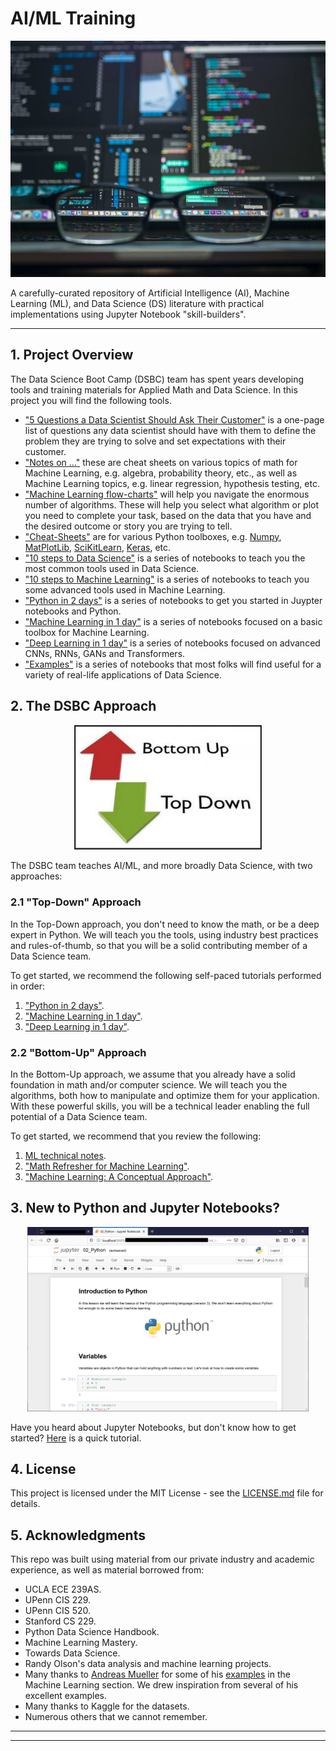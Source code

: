 # AI/ML Training

<p align="center">
	<img src="https://github.com/dsbc2020/ml_training/blob/master/media/glasses.jpeg">
</p>

A carefully-curated repository of Artificial Intelligence (AI), Machine Learning (ML), and Data Science (DS) literature with practical implementations using Jupyter Notebook "skill-builders".


-----------------------------------------------------------------------------------

## 1. Project Overview
The Data Science Boot Camp (DSBC) team has spent years developing tools and training materials for Applied Math and Data Science. In this project you will find the following tools.
* ["5 Questions a Data Scientist Should Ask Their Customer"](https://github.com/pfroysdon/publications/blob/main/Math_Notes/DS_Questions.pdf) is a one-page list of questions any data scientist should have with them to define the problem they are trying to solve and set expectations with their customer.
* ["Notes on ..."](https://github.com/pfroysdon/publications/tree/main/Math_Notes) these are cheat sheets on various topics of math for Machine Learning, e.g. algebra, probability theory, etc., as well as Machine Learning topics, e.g. linear regression, hypothesis testing, etc.
* ["Machine Learning flow-charts"](https://github.com/pfroysdon/publications/tree/main/Flow-Chart) will help you navigate the enormous number of algorithms.  These will help you select what algorithm or plot you need to complete your task, based on the data that you have and the desired outcome or story you are trying to tell.
* ["Cheat-Sheets"](https://github.com/dsbc2020/ml_training/tree/master/cheat_sheets) are for various Python toolboxes, e.g. [Numpy](https://github.com/dsbc2020/ml_training/blob/master/cheat_sheets/Numpy_Cheat_Sheet.pdf), [MatPlotLib](https://github.com/dsbc2020/ml_training/blob/master/cheat_sheets/MatPlotLib_Cheat_Sheet.pdf), [SciKitLearn](https://github.com/dsbc2020/ml_training/blob/master/cheat_sheets/SciKitLearn_Cheat_Sheet.pdf), [Keras](https://github.com/dsbc2020/ml_training/blob/master/cheat_sheets/Keras_Cheat_Sheet.pdf), etc.
* ["10 steps to Data Science"](https://github.com/dsbc2020/ml_training/tree/master/notebooks/10-steps-to-DS) is a series of notebooks to teach you the most common tools used in Data Science.
* ["10 steps to Machine Learning"](https://github.com/dsbc2020/ml_training/tree/master/notebooks/10-steps-to-ML) is a series of notebooks to teach you some advanced tools used in Machine Learning. 
* ["Python in 2 days"](https://github.com/dsbc2020/ml_training/tree/master/notebooks/Python-in-2-days) is a series of notebooks to get you started in Juypter notebooks and Python.
* ["Machine Learning in 1 day"](https://github.com/dsbc2020/ml_training/tree/master/notebooks/Machine-Learning-in-1-day) is a series of notebooks focused on a basic toolbox for Machine Learning.
* ["Deep Learning in 1 day"](https://github.com/dsbc2020/ml_training/tree/master/notebooks/Deep-Learning-in-1-day)  is a series of notebooks focused on advanced CNNs, RNNs, GANs and Transformers.
* ["Examples"](https://github.com/dsbc2020/ml_training/tree/master/notebooks/Examples)  is a series of notebooks that most folks will find useful for a variety of real-life applications of Data Science.


## 2. The DSBC Approach
<p align="center">
	<img width="300" src="https://github.com/dsbc2020/ml_training/blob/master/media/bottom-up.png">
</p>
The DSBC team teaches AI/ML, and more broadly Data Science, with two approaches:

### 2.1 "Top-Down" Approach
In the Top-Down approach, you don't need to know the math, or be a deep expert in Python.
We will teach you the tools, using industry best practices and rules-of-thumb, so that you will be a solid contributing member of a Data Science team. 

To get started, we recommend the following self-paced tutorials performed in order:
1. ["Python in 2 days"](https://github.com/dsbc2020/ml_training/tree/master/notebooks/Python-in-2-days).
2. ["Machine Learning in 1 day"](https://github.com/dsbc2020/ml_training/tree/master/notebooks/Machine-Learning-in-1-day).
3. ["Deep Learning in 1 day"](https://github.com/dsbc2020/ml_training/tree/master/notebooks/Deep-Learning-in-1-day).

### 2.2 "Bottom-Up" Approach
In the Bottom-Up approach, we assume that you already have a solid foundation in math and/or computer science.
We will teach you the algorithms, both how to manipulate and optimize them for your application.
With these powerful skills, you will be a technical leader enabling the full potential of a Data Science team.

To get started, we recommend that you review the following:
1. [ML technical notes](https://github.com/pfroysdon/books/blob/master/math_notes).
2. ["Math Refresher for Machine Learning"](https://github.com/pfroysdon/books/tree/master/Math_Refresher_for_Machine_Learning).
3. ["Machine Learning: A Conceptual Approach"](https://github.com/pfroysdon/books/tree/master/Machine_Learning_a_Conceptual_Approach).



## 3. New to Python and Jupyter Notebooks?
<p align="center">
	<img width="450" src="https://github.com/dsbc2020/ml_training/blob/master/media/python_notebook.png">
</p>

Have you heard about Jupyter Notebooks, but don't know how to get started? [Here](https://github.com/dsbc2020/ml_training/blob/master/notebooks/README.md) is a quick tutorial.


## 4. License
This project is licensed under the MIT License - see the [LICENSE.md](LICENSE.md) file for details.


## 5. Acknowledgments
This repo was built using material from our private industry and academic experience, as well as material borrowed from:
* UCLA ECE 239AS.
* UPenn CIS 229.
* UPenn CIS 520.
* Stanford CS 229.
* Python Data Science Handbook.
* Machine Learning Mastery.
* Towards Data Science.
* Randy Olson's data analysis and machine learning projects.
* Many thanks to [Andreas Mueller](http://amueller.github.io/) for some of his [examples](https://github.com/amueller/scipy_2015_sklearn_tutorial) in the Machine Learning section. We drew inspiration from several of his excellent examples.
* Many thanks to Kaggle for the datasets.
* Numerous others that we cannot remember.


-----------------------------------------------------------------------------------
-----------------------------------------------------------------------------------

[//]: # "Do single-line comments like this"

<!---
"Do multi-line comments like this"
--->
